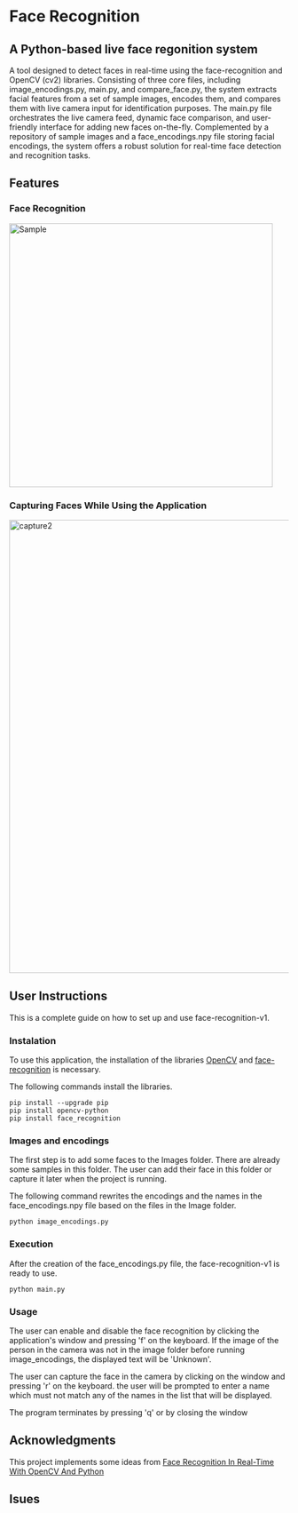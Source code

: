 # Face Recognition

## A Python-based live face regonition system 

A tool designed to detect faces in real-time using the face-recognition and OpenCV (cv2) libraries. Consisting of three core files, including image_encodings.py, main.py, and compare_face.py, the system extracts facial features from a set of sample images, encodes them, and compares them with live camera input for identification purposes. The main.py file orchestrates the live camera feed, dynamic face comparison, and user-friendly interface for adding new faces on-the-fly. Complemented by a repository of sample images and a face_encodings.npy file storing facial encodings, the system offers a robust solution for real-time face detection and recognition tasks.

## Features
### Face Recognition
<img width="475" alt="Sample" src="https://github.com/Aristotelis03/face-recognition-v1/assets/122119588/af9e2564-7d3e-40b6-85d0-0ff051eb7351">

### Capturing Faces While Using the Application
<img width="816" alt="capture2" src="https://github.com/Aristotelis03/face-recognition-v1/assets/122119588/8fafcf35-4070-4039-8eaf-f56c43430f5f">


## User Instructions
This is a complete guide on how to set up and use face-recognition-v1.

### Instalation
To use this application, the installation of the libraries [OpenCV](https://pypi.org/project/opencv-python/) and [face-recognition](https://pypi.org/project/face-recognition/) is necessary.

The following commands install the libraries.
```
pip install --upgrade pip
pip install opencv-python
pip install face_recognition
```

### Images and encodings 
The first step is to add some faces to the Images folder. There are already some samples in this folder. The user can add their face in this folder or capture it later when the project is running.

The following command rewrites the encodings and the names in the face_encodings.npy file based on the files in the Image folder.
```
python image_encodings.py
```
### Execution
After the creation of the face_encodings.py file, the face-recognition-v1 is ready to use.
```
python main.py
```
### Usage 
The user can enable and disable the face recognition by clicking the application's window and pressing 'f' on the keyboard. If the image of the person in the camera was not in the image folder before running image_encodings, the displayed text will be 'Unknown'.

The user can capture the face in the camera by clicking on the window and pressing 'r' on the keyboard. the user will be prompted to enter a name which must not match any of the names in the list that will be displayed.

The program terminates by pressing 'q' or by closing the window


## Acknowledgments
This project implements some ideas from [Face Recognition In Real-Time With OpenCV And Python](https://pysource.com/2021/08/16/face-recognition-in-real-time-with-opencv-and-python/)

## Isues
